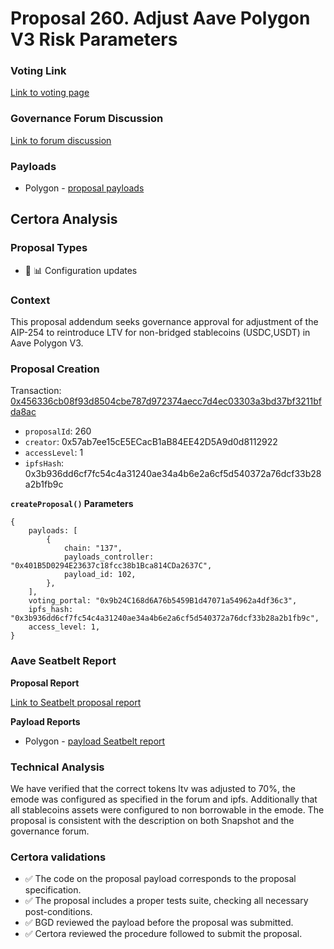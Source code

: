 # Proposal 260. Adjust Aave Polygon V3 Risk Parameters

### Voting Link
[Link to voting page](https://vote.onaave.com/proposal/?proposalId=260)

### Governance Forum Discussion
[Link to forum discussion](https://governance.aave.com/t/arfc-adjust-risk-parameters-for-aave-v2-and-v3-on-polygon/20211/60)

### Payloads

* Polygon - [proposal payloads](https://polygonscan.com/address/0xF2D238D3B62F597d8c251832f6Ed16d11663e91F)



## Certora Analysis

### Proposal Types

* :wrench: :bar_chart: Configuration updates

### Context
This proposal addendum seeks governance approval for adjustment of the AIP-254 to reintroduce LTV for non-bridged stablecoins (USDC,USDT) in Aave Polygon V3.

### Proposal Creation
Transaction: [0x456336cb08f93d8504cbe787d972374aecc7d4ec03303a3bd37bf3211bfda8ac](https://etherscan.io/tx/0x456336cb08f93d8504cbe787d972374aecc7d4ec03303a3bd37bf3211bfda8ac)
- `proposalId`: 260
- `creator`: 0x57ab7ee15cE5ECacB1aB84EE42D5A9d0d8112922
- `accessLevel`: 1
- `ipfsHash`: 0x3b936dd6cf7fc54c4a31240ae34a4b6e2a6cf5d540372a76dcf33b28a2b1fb9c

**`createProposal()` Parameters**
```
{
    payloads: [
        {
            chain: "137",
            payloads_controller: "0x401B5D0294E23637c18fcc38b1Bca814CDa2637C",
            payload_id: 102,
        },
    ],
    voting_portal: "0x9b24C168d6A76b5459B1d47071a54962a4df36c3",
    ipfs_hash: "0x3b936dd6cf7fc54c4a31240ae34a4b6e2a6cf5d540372a76dcf33b28a2b1fb9c",
    access_level: 1,
}
```

### Aave Seatbelt Report
**Proposal Report**

[Link to Seatbelt proposal report](https://github.com/bgd-labs/seatbelt-gov-v3/blob/main/reports/proposals/260.md)

**Payload Reports**

* Polygon - [payload Seatbelt report](https://github.com/bgd-labs/seatbelt-gov-v3/blob/main/reports/payloads/137/0x401B5D0294E23637c18fcc38b1Bca814CDa2637C/102.md)


### Technical Analysis
We have verified that the correct tokens ltv was adjusted to 70%, the emode was configured as specified in the forum and ipfs. Additionally that all stablecoins assets were configured to non borrowable in the emode.
The proposal is consistent with the description on both Snapshot and the governance forum.

### Certora validations
* :white_check_mark: The code on the proposal payload corresponds to the proposal specification.
* :white_check_mark: The proposal includes a proper tests suite, checking all necessary post-conditions.
* :white_check_mark: BGD reviewed the payload before the proposal was submitted.
* :white_check_mark: Certora reviewed the procedure followed to submit the proposal.